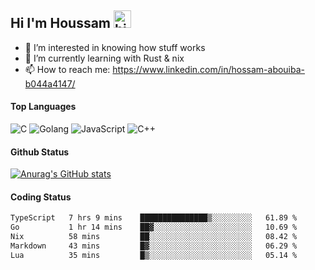 ## Hi I'm Houssam <img src="https://user-images.githubusercontent.com/1303154/88677602-1635ba80-d120-11ea-84d8-d263ba5fc3c0.gif" width="28px" alt="hi">

- 👀 I’m interested in knowing how stuff works
- 🔭 I’m currently learning with Rust & nix
- 📫 How to reach me: https://www.linkedin.com/in/hossam-abouiba-b044a4147/

#### Top Languages

![C](https://img.shields.io/badge/c-%2300599C.svg?style=for-the-badge&logo=c&logoColor=white)
![Golang](https://img.shields.io/badge/go-blue?style=for-the-badge&logo=Goland)
![JavaScript](https://img.shields.io/badge/javascript-%23323330.svg?style=for-the-badge&logo=javascript&logoColor=%23F7DF1E)
![C++](https://img.shields.io/badge/C%2B%2B-blue?style=for-the-badge&logo=C%2B%2B)


#### Github Status
[![Anurag's GitHub stats](https://github-readme-stats.vercel.app/api?username=0xhoussam&theme=tokyonight)](https://github.com/anuraghazra/github-readme-stats)

#### Coding Status
<!--START_SECTION:waka-->

```txt
TypeScript   7 hrs 9 mins    ███████████████▒░░░░░░░░░   61.89 %
Go           1 hr 14 mins    ██▓░░░░░░░░░░░░░░░░░░░░░░   10.69 %
Nix          58 mins         ██░░░░░░░░░░░░░░░░░░░░░░░   08.42 %
Markdown     43 mins         █▓░░░░░░░░░░░░░░░░░░░░░░░   06.29 %
Lua          35 mins         █▒░░░░░░░░░░░░░░░░░░░░░░░   05.14 %
```

<!--END_SECTION:waka-->
